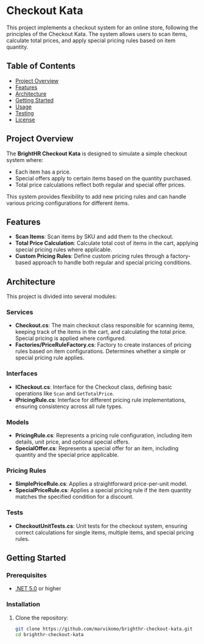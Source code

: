 # Checkout Kata

This project implements a checkout system for an online store, following the principles of the Checkout Kata. The system allows users to scan items, calculate total prices, and apply special pricing rules based on item quantity.

## Table of Contents

- [Project Overview](#project-overview)
- [Features](#features)
- [Architecture](#architecture)
- [Getting Started](#getting-started)
- [Usage](#usage)
- [Testing](#testing)
- [License](#license)


## Project Overview

The **BrightHR Checkout Kata** is designed to simulate a simple checkout system where:
- Each item has a price.
- Special offers apply to certain items based on the quantity purchased.
- Total price calculations reflect both regular and special offer prices.

This system provides flexibility to add new pricing rules and can handle various pricing configurations for different items.

## Features

- **Scan Items**: Scan items by SKU and add them to the checkout.
- **Total Price Calculation**: Calculate total cost of items in the cart, applying special pricing rules where applicable.
- **Custom Pricing Rules**: Define custom pricing rules through a factory-based approach to handle both regular and special pricing conditions.


## Architecture

This project is divided into several modules:

### Services
- **Checkout.cs**: The main checkout class responsible for scanning items, keeping track of the items in the cart, and calculating the total price. Special pricing is applied where configured.
- **Factories/PriceRuleFactory.cs**: Factory to create instances of pricing rules based on item configurations. Determines whether a simple or special pricing rule applies.
  
### Interfaces
- **ICheckout.cs**: Interface for the Checkout class, defining basic operations like `Scan` and `GetTotalPrice`.
- **IPricingRule.cs**: Interface for different pricing rule implementations, ensuring consistency across all rule types.

### Models
- **PricingRule.cs**: Represents a pricing rule configuration, including item details, unit price, and optional special offers.
- **SpecialOffer.cs**: Represents a special offer for an item, including quantity and the special price applicable.

### Pricing Rules
- **SimplePriceRule.cs**: Applies a straightforward price-per-unit model.
- **SpecialPriceRule.cs**: Applies a special pricing rule if the item quantity matches the specified condition for a discount.

### Tests
- **CheckoutUnitTests.cs**: Unit tests for the checkout system, ensuring correct calculations for single items, multiple items, and special pricing rules.

## Getting Started

### Prerequisites

- [.NET 5.0](https://dotnet.microsoft.com/download/dotnet/5.0) or higher

### Installation

1. Clone the repository:
   ```bash
   git clone https://github.com/marvikomo/brighthr-checkout-kata.git
   cd brighthr-checkout-kata

